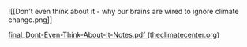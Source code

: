 

![[Don't even think about it - why our brains are wired to ignore climate change.png]]

[final_Dont-Even-Think-About-It-Notes.pdf (theclimatecenter.org)](https://theclimatecenter.org/wp-content/uploads/2017/03/final_Dont-Even-Think-About-It-Notes.pdf)
